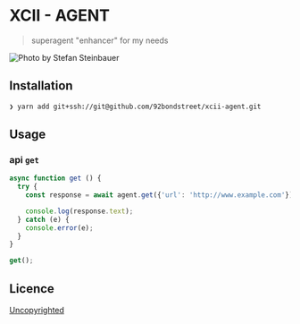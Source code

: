 # XCII - AGENT

> superagent "enhancer" for my needs

![Photo by Stefan Steinbauer](https://source.unsplash.com/HK8IoD-5zpg/800x600)

## Installation

```sh
❯ yarn add git+ssh://git@github.com/92bondstreet/xcii-agent.git
```

## Usage

### api `get`

```js
async function get () {
  try {
    const response = await agent.get({'url': 'http://www.example.com'});

    console.log(response.text);
  } catch (e) {
    console.error(e);
  }
}

get();
```

## Licence

[Uncopyrighted](http://zenhabits.net/uncopyright)
